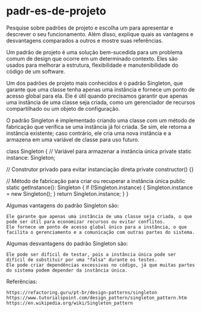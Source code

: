 # padr-es-de-projeto

Pesquise sobre padrões de projeto e escolha um para apresentar e descrever o seu funcionamento. Além disso, explique quais as vantagens e desvantagens comparados a outros e mostre suas referências.

Um padrão de projeto é uma solução bem-sucedida para um problema comum de design que ocorre em um determinado contexto. Eles são usados para melhorar a estrutura, flexibilidade e manutenibilidade do código de um software.

Um dos padrões de projeto mais conhecidos é o padrão Singleton, que garante que uma classe tenha apenas uma instância e fornece um ponto de acesso global para ela. Ele é útil quando precisamos garantir que apenas uma instância de uma classe seja criada, como um gerenciador de recursos compartilhado ou um objeto de configuração.

O padrão Singleton é implementado criando uma classe com um método de fabricação que verifica se uma instância já foi criada. Se sim, ele retorna a instância existente; caso contrário, ele cria uma nova instância e a armazena em uma variável de classe para uso futuro.

class Singleton {
  // Variável para armazenar a instância única
  private static instance: Singleton;

  // Construtor privado para evitar instanciação direta
  private constructor() {}

  // Método de fabricação para criar ou recuperar a instância única
  public static getInstance(): Singleton {
    if (!Singleton.instance) {
      Singleton.instance = new Singleton();
    }
    return Singleton.instance;
  }
}

Algumas vantagens do padrão Singleton são:

    Ele garante que apenas uma instância de uma classe seja criada, o que pode ser útil para economizar recursos ou evitar conflitos.
    Ele fornece um ponto de acesso global único para a instância, o que facilita o gerenciamento e a comunicação com outras partes do sistema.

Algumas desvantagens do padrão Singleton são:

    Ele pode ser difícil de testar, pois a instância única pode ser difícil de substituir por uma "falsa" durante os testes.
    Ele pode criar dependências excessivas no código, já que muitas partes do sistema podem depender da instância única.

Referências:

    https://refactoring.guru/pt-br/design-patterns/singleton
    https://www.tutorialspoint.com/design_pattern/singleton_pattern.htm
    https://en.wikipedia.org/wiki/Singleton_pattern
